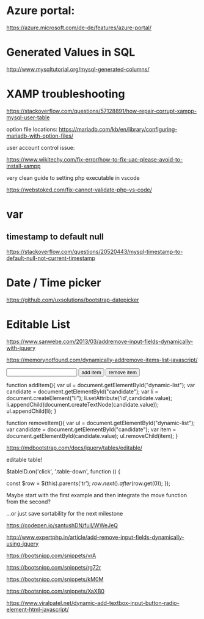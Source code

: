 
# Azure portal:

https://azure.microsoft.com/de-de/features/azure-portal/

# Generated Values in SQL

http://www.mysqltutorial.org/mysql-generated-columns/

# XAMP troubleshooting

https://stackoverflow.com/questions/57128891/how-repair-corrupt-xampp-mysql-user-table

option file locations:
https://mariadb.com/kb/en/library/configuring-mariadb-with-option-files/

user account control issue:

https://www.wikitechy.com/fix-error/how-to-fix-uac-please-avoid-to-install-xampp

very clean guide to setting php executable in vscode

https://webstoked.com/fix-cannot-validate-php-vs-code/

# var

## timestamp to default null

https://stackoverflow.com/questions/20520443/mysql-timestamp-to-default-null-not-current-timestamp

# Date / Time picker

https://github.com/uxsolutions/bootstrap-datepicker

# Editable List

https://www.sanwebe.com/2013/03/addremove-input-fields-dynamically-with-jquery

https://memorynotfound.com/dynamically-addremove-items-list-javascript/

<ul id="dynamic-list"></ul>

<input type="text" id="candidate"/>
<button onclick="addItem()">add item</button>
<button onclick="removeItem()">remove item</button>

function addItem(){
	var ul = document.getElementById("dynamic-list");
  var candidate = document.getElementById("candidate");
  var li = document.createElement("li");
  li.setAttribute('id',candidate.value);
  li.appendChild(document.createTextNode(candidate.value));
  ul.appendChild(li);
}

function removeItem(){
	var ul = document.getElementById("dynamic-list");
  var candidate = document.getElementById("candidate");
  var item = document.getElementById(candidate.value);
  ul.removeChild(item);
}

https://mdbootstrap.com/docs/jquery/tables/editable/

editable table!


 $tableID.on('click', '.table-down', function () {

   const $row = $(this).parents('tr');
   $row.next().after($row.get(0));
 });

Maybe start with the first example and then integrate the move function from the second?

...or just save sortability for the next milestone

https://codepen.io/santushDN/full/WWeJeQ

http://www.expertphp.in/article/add-remove-input-fields-dynamically-using-jquery

https://bootsnipp.com/snippets/vrA

https://bootsnipp.com/snippets/rg72r

https://bootsnipp.com/snippets/kM0M

https://bootsnipp.com/snippets/XaXB0

https://www.viralpatel.net/dynamic-add-textbox-input-button-radio-element-html-javascript/

